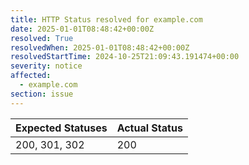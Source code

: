 ```yaml
---
title: HTTP Status resolved for example.com
date: 2025-01-01T08:48:42+00:00Z
resolved: True
resolvedWhen: 2025-01-01T08:48:42+00:00Z
resolvedStartTime: 2024-10-25T21:09:43.191474+00:00
severity: notice
affected:
  - example.com
section: issue
---
```


| Expected Statuses | Actual Status  |
|-------------------|----------------|
| 200, 301, 302 | 200 |

